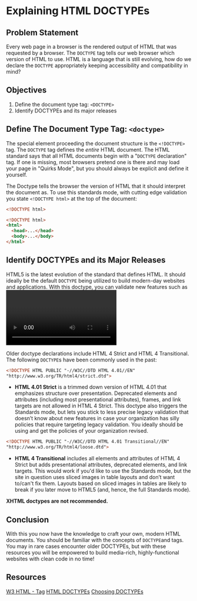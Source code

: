 # Explaining HTML DOCTYPEs

## Problem Statement

Every web page in a browser is the rendered output of HTML that was requested
by a browser. The `DOCTYPE` tag tells our web browser which version of HTML
to use. HTML is a language that is still evolving, how do we declare the
`DOCTYPE` appropriately keeping accessibility and compatibility in mind?

## Objectives

1. Define the document type tag: `<DOCTYPE>`
2. Identify DOCTYPEs and its major releases

## Define The Document Type Tag: `<doctype>`

The special element proceeding the document structure is the `<!DOCTYPE>` tag.
The `DOCTYPE` tag defines the _entire_ HTML document. The HTML standard says that
all HTML documents begin with a "`DOCTYPE` declaration" tag. If one is missing, most
browsers pretend one is there and may load your page in "Quirks Mode", but you
should always be explicit and define it yourself.

The Doctype tells the browser the version of HTML that it should interpret the
document as. To use this standards mode, with cutting edge validation you state
`<!DOCTYPE html>` at the top of the document:

```html
<!DOCTYPE html>

```

```html
<!DOCTYPE html>
<html>
  <head>...</head>
  <body>...</body>
</html>
```

## Identify DOCTYPEs and its Major Releases

HTML5 is the latest evolution of the standard that defines HTML. It should ideally be
the default `DOCTYPE` being utilized to build modern-day websites and applications.
With this doctype, you can validate new features such as <video>, <canvas> and ARIA.

Older doctype declarations include HTML 4 Strict and HTML 4 Transitional.
The following `DOCTYPE`s have been commonly used in the past:

```html
<!DOCTYPE HTML PUBLIC "-//W3C//DTD HTML 4.01//EN"
"http://www.w3.org/TR/html4/strict.dtd">
```
* **HTML 4.01 Strict** is a trimmed down version of HTML 4.01 that emphasizes structure over
presentation. Deprecated elements and attributes (including most presentational attributes),
frames, and link targets are not allowed in HTML 4 Strict. This doctype also triggers the
Standards mode, but lets you stick to less precise legacy validation that doesn’t know about
new features in case your organization has silly policies that require targeting legacy validation.
You ideally should be using <!DOCTYPE html> and get the policies of your organization revised.

```html
<!DOCTYPE HTML PUBLIC "-//W3C//DTD HTML 4.01 Transitional//EN"
"http://www.w3.org/TR/html4/loose.dtd">
```
* **HTML 4 Transitional** includes all elements and attributes of HTML 4 Strict but adds
presentational attributes, deprecated elements, and link targets. This would work if you'd
like to use the Standards mode, but the site in question uses sliced images in table layouts
and don’t want to/can't fix them. Layouts based on sliced images in tables are likely to break
if you later move to HTML5 (and, hence, the full Standards mode).

**XHTML doctypes are not recommended.**

## Conclusion

With this you now have the knowledge to craft your own, modern HTML documents. You should be
familiar with the concepts of `DOCTYPE`and tags. You may in rare cases encounter older DOCTYPEs,
but with these resources you will be empowered to build media-rich, highly-functional websites
with clean code in no time!

## Resources
[W3 HTML - <doctype> Tag](https://www.tutorialspoint.com/html/html_doctype_tag.htm)
[HTML DOCTYPEs](https://www.tutorialrepublic.com/html-tutorial/html-doctypes.php)
[Choosing DOCTYPEs](https://hsivonen.fi/doctype/#choosing)